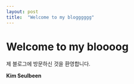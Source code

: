 ```yaml
---
layout: post
title:  "Welcome to my blogggggg"
---
```


# Welcome to my bloooog

제 블로그에 방문하신 것을 환영합니다.

**Kim Seulbeen**
